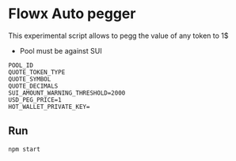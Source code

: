 # Flowx Auto pegger

This experimental script allows to pegg the value of any token to 1$

- Pool must be against SUI

```
POOL_ID
QUOTE_TOKEN_TYPE
QUOTE_SYMBOL
QUOTE_DECIMALS
SUI_AMOUNT_WARNING_THRESHOLD=2000
USD_PEG_PRICE=1
HOT_WALLET_PRIVATE_KEY=
```

## Run

`npm start`
